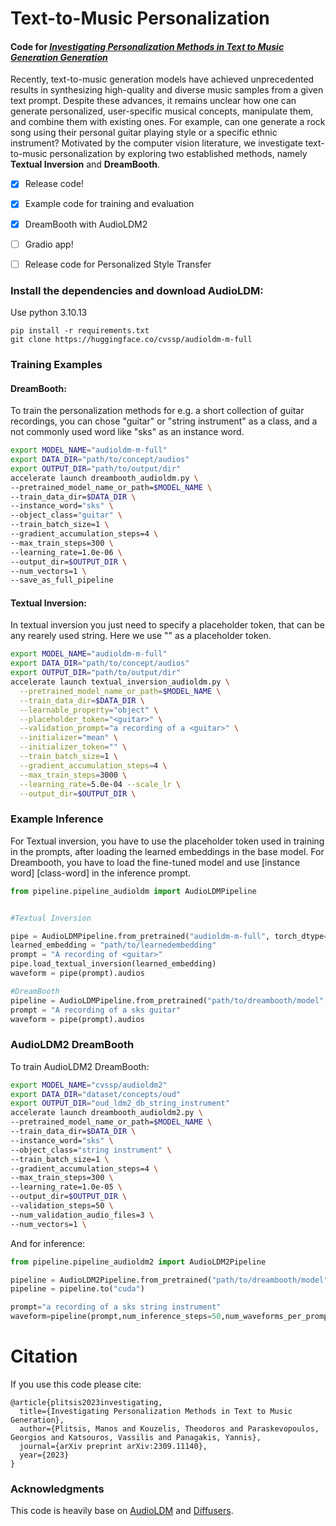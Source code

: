 # Text-to-Music Personalization

#### Code for [_Investigating Personalization Methods in Text to Music Generation Generation_](https://arxiv.org/abs/2309.11140)

  

Recently, text-to-music generation models have achieved unprecedented results in synthesizing high-quality and diverse music samples from a given text prompt. Despite these advances, it remains unclear how one can generate personalized, user-specific musical concepts, manipulate them, and combine them with existing ones. For example, can one generate a rock song using their personal guitar playing style or a specific ethnic instrument? Motivated by the computer vision literature, we investigate text-to-music personalization by exploring two established methods, namely **Textual Inversion** and **DreamBooth**.

- [x] Release code!

- [x] Example code for training and evaluation

- [x] DreamBooth with AudioLDM2

- [ ] Gradio app!

- [ ] Release code for Personalized Style Transfer
  
### Install the dependencies and download AudioLDM:
Use python 3.10.13
  ```
pip install -r requirements.txt
git clone https://huggingface.co/cvssp/audioldm-m-full
  ```
  
  ### Training Examples

  #### DreamBooth:

  To train the personalization methods for e.g. a short collection of guitar recordings, you can chose "guitar" or "string instrument" as a class, and a not commonly used word like "sks" as an instance word.
  
  ```bash
export MODEL_NAME="audioldm-m-full"
export DATA_DIR="path/to/concept/audios"
export OUTPUT_DIR="path/to/output/dir"
accelerate launch dreambooth_audioldm.py \
  --pretrained_model_name_or_path=$MODEL_NAME \
  --train_data_dir=$DATA_DIR \
  --instance_word="sks" \
  --object_class="guitar" \
  --train_batch_size=1 \
  --gradient_accumulation_steps=4 \
  --max_train_steps=300 \
  --learning_rate=1.0e-06 \
  --output_dir=$OUTPUT_DIR \
  --num_vectors=1 \
  --save_as_full_pipeline 
  ```

#### Textual Inversion:

In textual inversion you just need to specify a placeholder token, that can be any rearely used string. Here we use "<guitar>" as a placeholder token.

```bash
export MODEL_NAME="audioldm-m-full"
export DATA_DIR="path/to/concept/audios"
export OUTPUT_DIR="path/to/output/dir"
accelerate launch textual_inversion_audioldm.py \
  --pretrained_model_name_or_path=$MODEL_NAME \
  --train_data_dir=$DATA_DIR \
  --learnable_property="object" \
  --placeholder_token="<guitar>" \
  --validation_prompt="a recording of a <guitar>" \
  --initializer="mean" \
  --initializer_token="" \
  --train_batch_size=1 \
  --gradient_accumulation_steps=4 \
  --max_train_steps=3000 \
  --learning_rate=5.0e-04 --scale_lr \
  --output_dir=$OUTPUT_DIR \
```


### Example Inference

For Textual inversion, you have to use the placeholder token used in training in the prompts, after loading the learned embeddings in the base model. For Dreambooth, you have to load the fine-tuned model and use \[instance word\] \[class-word\] in the inference prompt.

```python
from pipeline.pipeline_audioldm import AudioLDMPipeline


#Textual Inversion

pipe = AudioLDMPipeline.from_pretrained("audioldm-m-full", torch_dtype=torch.float16).to("cuda")
learned_embedding = "path/to/learnedembedding"
prompt = "A recording of <guitar>"
pipe.load_textual_inversion(learned_embedding)
waveform = pipe(prompt).audios

#DreamBooth
pipeline = AudioLDMPipeline.from_pretrained("path/to/dreambooth/model", torch_dtype=torch.float16).to("cuda")
prompt = "A recording of a sks guitar"
waveform = pipe(prompt).audios
```

### AudioLDM2 DreamBooth

To train AudioLDM2 DreamBooth:

```bash
export MODEL_NAME="cvssp/audioldm2"
export DATA_DIR="dataset/concepts/oud"
export OUTPUT_DIR="oud_ldm2_db_string_instrument"
accelerate launch dreambooth_audioldm2.py \
--pretrained_model_name_or_path=$MODEL_NAME \
--train_data_dir=$DATA_DIR \
--instance_word="sks" \
--object_class="string instrument" \
--train_batch_size=1 \
--gradient_accumulation_steps=4 \
--max_train_steps=300 \
--learning_rate=1.0e-05 \
--output_dir=$OUTPUT_DIR \
--validation_steps=50 \
--num_validation_audio_files=3 \
--num_vectors=1 \
```

And for inference:

```python
from pipeline.pipeline_audioldm2 import AudioLDM2Pipeline

pipeline = AudioLDM2Pipeline.from_pretrained("path/to/dreambooth/model", torch_dtype=torch.float16)
pipeline = pipeline.to("cuda")

prompt="a recording of a sks string instrument"
waveform=pipeline(prompt,num_inference_steps=50,num_waveforms_per_prompt=1,audio_length_in_s=5.12).audios[0]
```


# Citation

If you use this code please cite:

```
@article{plitsis2023investigating,
  title={Investigating Personalization Methods in Text to Music Generation},
  author={Plitsis, Manos and Kouzelis, Theodoros and Paraskevopoulos, Georgios and Katsouros, Vassilis and Panagakis, Yannis},
  journal={arXiv preprint arXiv:2309.11140},
  year={2023}
}
```

### Acknowledgments
This code is heavily  base on [AudioLDM](https://github.com/haoheliu/AudioLDM) and [Diffusers](https://github.com/huggingface/diffusers).
